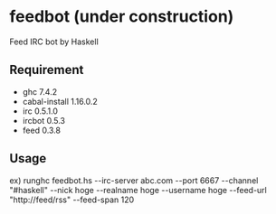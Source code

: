 feedbot (under construction)
=======

Feed IRC bot by Haskell

Requirement
----
 * ghc 7.4.2
 * cabal-install 1.16.0.2
 * irc 0.5.1.0
 * ircbot 0.5.3
 * feed 0.3.8

Usage
----

ex) runghc feedbot.hs --irc-server abc.com --port 6667 --channel "#haskell" --nick hoge --realname hoge --username hoge --feed-url "http://feed/rss" --feed-span 120

